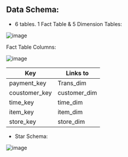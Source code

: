 ## Data Schema:

- 6 tables. 1 Fact Table & 5 Dimension Tables:
  
![image](https://github.com/mfernandezcean/ECommerce_Data_Analysis/assets/105746149/a4e7a307-241a-4fe4-80e2-b1c574db0d56)

Fact Table Columns:

![image](https://github.com/mfernandezcean/ECommerce_Data_Analysis/assets/105746149/967560d7-df37-4722-afa5-94eb007d5f2c)

|Key|Links to  |
|--|--|
| payment_key |Trans_dim  |
|  coustomer_key| customer_dim |
| time_key |time_dim  |
| item_key |item_dim  |
|  store_key| store_dim |

- Star Schema:


![image](https://github.com/mfernandezcean/ECommerce_Data_Analysis/assets/105746149/bd1c6fe0-f08b-466b-86ea-0af420752ee2)

